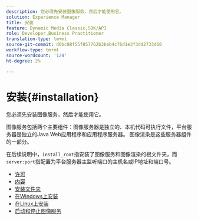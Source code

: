 ```yaml
---
description: 您必须先安装图像服务，然后才能使用它。
solution: Experience Manager
title: 安装
feature: Dynamic Media Classic,SDK/API
role: Developer,Business Practitioner
translation-type: tm+mt
source-git-commit: d0bc88f55f857762b3bab4c76d1e3f3dd2733d60
workflow-type: tm+mt
source-wordcount: '124'
ht-degree: 2%

---
```



# 安装{#installation}

您必须先安装图像服务，然后才能使用它。

图像服务包括两个主要组件：图像服务器是独立的、本机代码可执行文件，平台服务器是独立的Java Web应用程序和应用程序服务器。 图像渲染是这些服务器组件的一部分。

在后续说明中，`install_root`指安装了图像服务和图像渲染的根文件夹，而`server:port`指配置为平台服务器主监听端口的主机名或IP地址和端口号。

* [许可](c-licensing.md)
* [内容](c-contents.md)
* [安装文件夹](c-install-folder.md)
* [在Windows上安装](t-installing-on-windows/t-installing-on-windows.md)
* [在Linux上安装](c-installing-linux/c-installing-linux.md)
* [启动和停止图像服务](t-starting-and-stopping/t-starting-and-stopping.md)
